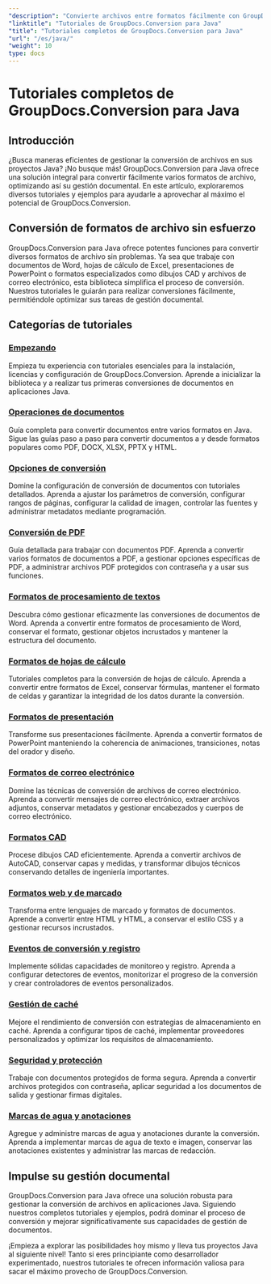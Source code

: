```yaml
---
"description": "Convierte archivos entre formatos fácilmente con GroupDocs.Conversion para Java. Optimiza la gestión de documentos con opciones personalizables."
"linktitle": "Tutoriales de GroupDocs.Conversion para Java"
"title": "Tutoriales completos de GroupDocs.Conversion para Java"
"url": "/es/java/"
"weight": 10
type: docs
---
```

# Tutoriales completos de GroupDocs.Conversion para Java

## Introducción

¿Busca maneras eficientes de gestionar la conversión de archivos en sus proyectos Java? ¡No busque más! GroupDocs.Conversion para Java ofrece una solución integral para convertir fácilmente varios formatos de archivo, optimizando así su gestión documental. En este artículo, exploraremos diversos tutoriales y ejemplos para ayudarle a aprovechar al máximo el potencial de GroupDocs.Conversion.

## Conversión de formatos de archivo sin esfuerzo

GroupDocs.Conversion para Java ofrece potentes funciones para convertir diversos formatos de archivo sin problemas. Ya sea que trabaje con documentos de Word, hojas de cálculo de Excel, presentaciones de PowerPoint o formatos especializados como dibujos CAD y archivos de correo electrónico, esta biblioteca simplifica el proceso de conversión. Nuestros tutoriales le guiarán para realizar conversiones fácilmente, permitiéndole optimizar sus tareas de gestión documental.

## Categorías de tutoriales

### [Empezando](./getting-started/)
Empieza tu experiencia con tutoriales esenciales para la instalación, licencias y configuración de GroupDocs.Conversion. Aprende a inicializar la biblioteca y a realizar tus primeras conversiones de documentos en aplicaciones Java.

### [Operaciones de documentos](./document-operations/)
Guía completa para convertir documentos entre varios formatos en Java. Sigue las guías paso a paso para convertir documentos a y desde formatos populares como PDF, DOCX, XLSX, PPTX y HTML.

### [Opciones de conversión](./conversion-options/)
Domine la configuración de conversión de documentos con tutoriales detallados. Aprenda a ajustar los parámetros de conversión, configurar rangos de páginas, configurar la calidad de imagen, controlar las fuentes y administrar metadatos mediante programación.

### [Conversión de PDF](./pdf-conversion/)
Guía detallada para trabajar con documentos PDF. Aprenda a convertir varios formatos de documentos a PDF, a gestionar opciones específicas de PDF, a administrar archivos PDF protegidos con contraseña y a usar sus funciones.

### [Formatos de procesamiento de textos](./word-processing-formats/)
Descubra cómo gestionar eficazmente las conversiones de documentos de Word. Aprenda a convertir entre formatos de procesamiento de Word, conservar el formato, gestionar objetos incrustados y mantener la estructura del documento.

### [Formatos de hojas de cálculo](./spreadsheet-formats/)
Tutoriales completos para la conversión de hojas de cálculo. Aprenda a convertir entre formatos de Excel, conservar fórmulas, mantener el formato de celdas y garantizar la integridad de los datos durante la conversión.

### [Formatos de presentación](./presentation-formats/)
Transforme sus presentaciones fácilmente. Aprenda a convertir formatos de PowerPoint manteniendo la coherencia de animaciones, transiciones, notas del orador y diseño.

### [Formatos de correo electrónico](./email-formats/)
Domine las técnicas de conversión de archivos de correo electrónico. Aprenda a convertir mensajes de correo electrónico, extraer archivos adjuntos, conservar metadatos y gestionar encabezados y cuerpos de correo electrónico.

### [Formatos CAD](./cad-formats/)
Procese dibujos CAD eficientemente. Aprenda a convertir archivos de AutoCAD, conservar capas y medidas, y transformar dibujos técnicos conservando detalles de ingeniería importantes.

### [Formatos web y de marcado](./web-markup-formats/)
Transforma entre lenguajes de marcado y formatos de documentos. Aprende a convertir entre HTML y HTML, a conservar el estilo CSS y a gestionar recursos incrustados.

### [Eventos de conversión y registro](./conversion-events-logging/)
Implemente sólidas capacidades de monitoreo y registro. Aprenda a configurar detectores de eventos, monitorizar el progreso de la conversión y crear controladores de eventos personalizados.

### [Gestión de caché](./cache-management/)
Mejore el rendimiento de conversión con estrategias de almacenamiento en caché. Aprenda a configurar tipos de caché, implementar proveedores personalizados y optimizar los requisitos de almacenamiento.

### [Seguridad y protección](./security-protection/)
Trabaje con documentos protegidos de forma segura. Aprenda a convertir archivos protegidos con contraseña, aplicar seguridad a los documentos de salida y gestionar firmas digitales.

### [Marcas de agua y anotaciones](./watermarks-annotations/)
Agregue y administre marcas de agua y anotaciones durante la conversión. Aprenda a implementar marcas de agua de texto e imagen, conservar las anotaciones existentes y administrar las marcas de redacción.

## Impulse su gestión documental

GroupDocs.Conversion para Java ofrece una solución robusta para gestionar la conversión de archivos en aplicaciones Java. Siguiendo nuestros completos tutoriales y ejemplos, podrá dominar el proceso de conversión y mejorar significativamente sus capacidades de gestión de documentos.

¡Empieza a explorar las posibilidades hoy mismo y lleva tus proyectos Java al siguiente nivel! Tanto si eres principiante como desarrollador experimentado, nuestros tutoriales te ofrecen información valiosa para sacar el máximo provecho de GroupDocs.Conversion.